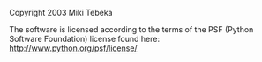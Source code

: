 Copyright 2003 Miki Tebeka

The software is licensed according to the terms of the PSF (Python Software Foundation) license found here: http://www.python.org/psf/license/